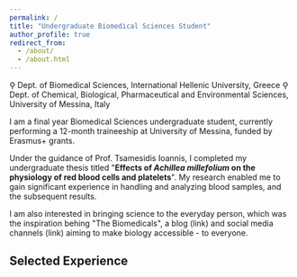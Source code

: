 ```yaml
---
permalink: /
title: "Undergraduate Biomedical Sciences Student"
author_profile: true
redirect_from: 
  - /about/
  - /about.html
---
```


⚲ Dept. of Biomedical Sciences, International Hellenic University, Greece
⚲ Dept. of Chemical, Biological, Pharmaceutical and Environmental Sciences, University of Messina, Italy

I am a final year Biomedical Sciences undergraduate student, currently performing a 12-month traineeship at University of Messina, funded by Erasmus+ grants.

Under the guidance of Prof. Tsamesidis Ioannis, I completed my undergraduate thesis titled "**Effects of *Achillea millefolium* on the physiology of red blood cells and platelets**". My research enabled me to gain significant experience in handling and analyzing blood samples, and the subsequent results.

I am also interested in bringing science to the everyday person, which was the inspiration behing "The Biomedicals", a blog (link) and social media channels (link) aiming to make biology accessible - to everyone.

## Selected Experience

# 
